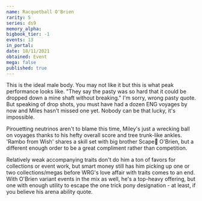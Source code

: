 ```yaml
---
name: Racquetball O'Brien
rarity: 5
series: ds9
memory_alpha:
bigbook_tier: -1
events: 13
in_portal:
date: 18/11/2021
obtained: Event
mega: false
published: true
---
```


This is the ideal male body. You may not like it but this is what peak performance looks like. "They say the pasty was so hard that it could be dropped down a mine shaft without breaking." I'm sorry, wrong pasty quote. But speaking of drop shots, you must have had a dozen ENG voyages by now and Miles hasn't missed one yet. Nobody can be that lucky, it's impossible.

Pirouetting neutrinos aren't to blame this time, Miley's just a wrecking ball on voyages thanks to his hefty overall score and tree trunk-like ankles. 'Rambo from Wish' shares a skill set with big brother Scape🐐 O'Brien, but a different enough order to be a great compliment rather than competition.

Relatively weak accompanying traits don't do him a ton of favors for collections or event work, but smart money still has him picking up one or two collections/megas before WRG's love affair with traits comes to an end. With O'Brien variant events in the mix as well, he's a top-heavy offering, but one with enough utility to escape the one trick pony designation - at least, if you believe his arena ability quote.
